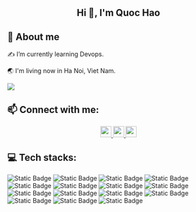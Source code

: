 <h2 align="center">Hi 👋, I'm Quoc Hao</h2>
<!-- <p align="center">
  <h4 align="center">Java Developer from Viet Nam</h4>
</p> -->

## 💫 About me

✍ I’m currently learning Devops.

🌏 I'm living now in Ha Noi, Viet Nam.


![](https://komarev.com/ghpvc/?username=qhaof26&style=flat-square)

## 📫 Connect with me:

<p align="center">
    <a href="https://t.me/qhao269" alt="Telegram" ">
        <img src="https://img.shields.io/badge/Telegram-%2326A5E4?style=flat&logo=telegram&logoColor=white" height="25" alt=""/>
    </a>
    <a href="mailto:qhaofdev@gmail.com" alt="Email" target="_blank">
        <img src="https://img.shields.io/badge/Email-red?style=flat&logo=gmail&logoColor=white" height="25"/>
    </a>
    <a href="https://www.facebook.com/gqhaof" alt="Facebook" target="_blank">
        <img src="https://img.shields.io/badge/Facebook-%230866FF?style=flat&logo=facebook&logoColor=white" height="25"/>
    </a>
</p>

## 💻 Tech stacks:

<p align="center"> 

![Static Badge](https://img.shields.io/badge/Linux-%23333333?style=for-the-badge&logo=linux&logoColor=black&labelColor=white)
![Static Badge](https://img.shields.io/badge/Git-%23F05032?style=for-the-badge&logo=git&logoColor=white)
![Static Badge](https://img.shields.io/badge/Gitlab-%23FC6D26?style=for-the-badge&logo=gitlab&logoColor=black)
![Static Badge](https://img.shields.io/badge/vmware-%23607078?style=for-the-badge&logo=vmware&logoColor=black)
![Static Badge](https://img.shields.io/badge/Docker-%232496ED?style=for-the-badge&logo=docker&logoColor=white)
![Static Badge](https://img.shields.io/badge/Jenkins-%23D24939?style=for-the-badge&logo=jenkins&logoColor=black)
![Static Badge](https://img.shields.io/badge/nginx-%23009639?style=for-the-badge&logo=nginx&logoColor=black)
![Static Badge](https://img.shields.io/badge/C%2B%2B-%2300599C?style=for-the-badge&logo=cplusplus&logoColor=white)
![Static Badge](https://img.shields.io/badge/JAVA-%23EB844E?style=for-the-badge&logo=fireship&logoColor=white)
![Static Badge](https://img.shields.io/badge/Spring-%236DB33F?style=for-the-badge&logo=spring&logoColor=white)
![Static Badge](https://img.shields.io/badge/Hibernate-%2359666C?style=for-the-badge&logo=hibernate&logoColor=white)
![Static Badge](https://img.shields.io/badge/Postgresql-%234169E1?style=for-the-badge&logo=postgresql&logoColor=white)
![Static Badge](https://img.shields.io/badge/Mysql-%234479A1?style=for-the-badge&logo=mysql&logoColor=white)
![Static Badge](https://img.shields.io/badge/Redis-%23FF4438?style=for-the-badge&logo=redis&logoColor=white)
![Static Badge](https://img.shields.io/badge/Postman-%23FF6C37?style=for-the-badge&logo=postman&logoColor=white)

</p>
